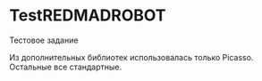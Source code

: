 ﻿TestREDMADROBOT
===============

Тестовое задание

Из дополнительных библиотек использовалась только Picasso. Остальные все стандартные.